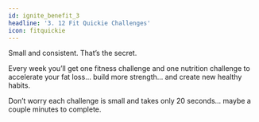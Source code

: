 ```yaml
---
id: ignite_benefit_3
headline: '3. 12 Fit Quickie Challenges'
icon: fitquickie
---
```


Small and consistent. That’s the secret.

Every week you’ll get one fitness challenge and one nutrition challenge to accelerate your fat loss… build more strength… and create new healthy habits.

Don’t worry each challenge is small and takes only 20 seconds... maybe a couple minutes to complete.
